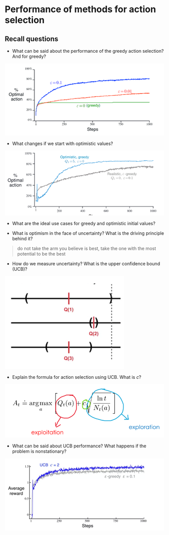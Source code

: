 # Performance of methods for action selection

## Recall questions

- What can be said about the performance of the greedy action selection? And for greedy?

![](../../../static/AN/kpe1.png)

- What changes if we start with optimistic values?

![](../../../static/AN/kpe2.png)

- What are the ideal use cases for greedy and optimistic initial values?

- What is optimism in the face of uncertainty? What is the driving principle behind it?

>do not take the arm you believe is best, take the one with the most potential to be the best

- How do we measure uncertainty? What is the upper confidence bound (UCB)?

![](../../../static/AN/kpe3.png)

- Explain the formula for action selection using UCB. What is $c$?

![](../../../static/AN/kpe4.png)

- What can be said about UCB performance? What happens if the problem is nonstationary?

![](../../../static/AN/kpe5.png)